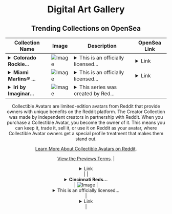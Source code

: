 <div align="center">

# Digital Art Gallery

## Trending Collections on OpenSea

| Collection Name                       | Image                                                                                     | Description                       | OpenSea Link                                                                                          |
|---------------------------------------|-------------------------------------------------------------------------------------------|-----------------------------------|--------------------------------------------------------------------------------------------------------|
| **<details><summary>Colorado Rockie...</summary>Colorado Rockies™ Kyle Freeland P Base Motion Platinum 615 Epic</details>** | ![Image](https://i.seadn.io/s/raw/files/b0d1147b99794e31cbe1996db70f0665.jpg?w=500&auto=format?w=200&auto=format) | <details><summary>This is an officially licensed...</summary>This is an officially licensed NFT from the 2021 Topps Series 2 Baseball NFT Collection. This flagship collection includes over 1,800 unique NFTs in both classic and modern Topps® designs featuring baseball's biggest names, upcoming stars and more to celebrate an unforgettable season. Visit ToppsNFTs.com for more details on this release. Major League Baseball trademarks and copyrights are used with permission of Major League Baseball. Visit MLB.com.</details> | <details><summary>Link</summary>[Colorado Rockies™ Kyle Freeland P Base Motion Platinum 615 Epic](https://opensea.io/collection/colorado-rockies-tm-kyle-freeland-p-base-motion-pl)</details> |
| **<details><summary>Miami Marlins® ...</summary>Miami Marlins® Isan Diaz 2B Base Motion Vintage Stock 364 Super Rare</details>** | ![Image](https://i.seadn.io/s/raw/files/479a66a148fb4b48544fad6e4a773931.jpg?w=500&auto=format?w=200&auto=format) | <details><summary>This is an officially licensed...</summary>This is an officially licensed NFT from the 2021 Topps Series 2 Baseball NFT Collection. This flagship collection includes over 1,800 unique NFTs in both classic and modern Topps® designs featuring baseball's biggest names, upcoming stars and more to celebrate an unforgettable season. Visit ToppsNFTs.com for more details on this release. Major League Baseball trademarks and copyrights are used with permission of Major League Baseball. Visit MLB.com.</details> | <details><summary>Link</summary>[Miami Marlins® Isan Diaz 2B Base Motion Vintage Stock 364 Super Rare](https://opensea.io/collection/miami-marlins-r-isan-diaz-2b-base-motion-vintage-s)</details> |
| **<details><summary>Iri by Imaginar...</summary>Iri by Imaginary-Basket8947 x Reddit Collectible Avatars</details>** | ![Image](https://i.seadn.io/s/raw/files/287c9f4410e8f6f93f707409c19a639d.png?w=500&auto=format?w=200&auto=format) | <details><summary>This series was created by Red...</summary>This series was created by Reddit user Imaginary-Basket8947 as a part of the Collectible Avatars Creator Program. You can [check out the creator's profile on Reddit](https://www.reddit.com/user/Imaginary-Basket8947/).

Collectible Avatars are limited-edition avatars from Reddit that provide owners with unique benefits on the Reddit platform. The Creator Collection was made by independent creators in partnership with Reddit. When you purchase a Collectible Avatar, you become the owner of it. This means you can keep it, trade it, sell it, or use it on Reddit as your avatar, where Collectible Avatar owners get a special profile treatment that makes them stand out.

[Learn More About Collectible Avatars on Reddit](https://reddithelp.com/hc/en-us/articles/6213835889044).

[View the Previews Terms](https://www.redditinc.com/policies/previews-terms).</details> | <details><summary>Link</summary>[Iri by Imaginary-Basket8947 x Reddit Collectible Avatars](https://opensea.io/collection/iri-by-imaginary-basket8947-x-reddit-collectible-a)</details> |
| **<details><summary>Cincinnati Reds...</summary>Cincinnati Reds® Nick Castellanos OF Base Motion Vintage Stock 365 Super Rare</details>** | ![Image](https://i.seadn.io/s/raw/files/aeb9a37efad2ab79b0dde25a17fb6c58.jpg?w=500&auto=format?w=200&auto=format) | <details><summary>This is an officially licensed...</summary>This is an officially licensed NFT from the 2021 Topps Series 2 Baseball NFT Collection. This flagship collection includes over 1,800 unique NFTs in both classic and modern Topps® designs featuring baseball's biggest names, upcoming stars and more to celebrate an unforgettable season. Visit ToppsNFTs.com for more details on this release. Major League Baseball trademarks and copyrights are used with permission of Major League Baseball. Visit MLB.com.</details> | <details><summary>Link</summary>[Cincinnati Reds® Nick Castellanos OF Base Motion Vintage Stock 365 Super Rare](https://opensea.io/collection/cincinnati-reds-r-nick-castellanos-of-base-motio-1)</details> |

</div>